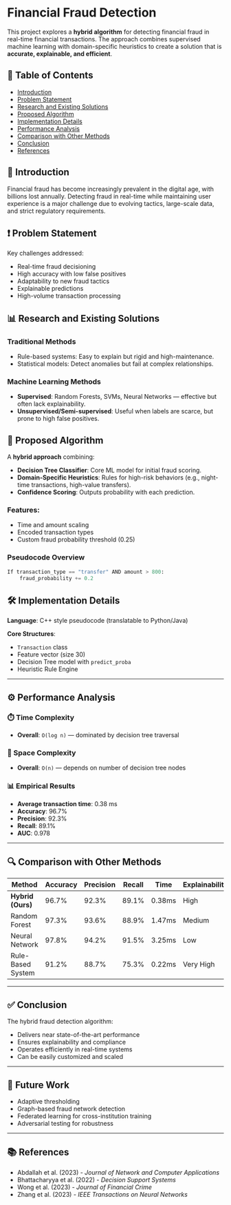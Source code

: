 # Financial Fraud Detection

This project explores a **hybrid algorithm** for detecting financial fraud in real-time financial transactions. The approach combines supervised machine learning with domain-specific heuristics to create a solution that is **accurate, explainable, and efficient**.

## 📘 Table of Contents
- [Introduction](#introduction)
- [Problem Statement](#problem-statement)
- [Research and Existing Solutions](#research-and-existing-solutions)
- [Proposed Algorithm](#proposed-algorithm)
- [Implementation Details](#implementation-details)
- [Performance Analysis](#performance-analysis)
- [Comparison with Other Methods](#comparison-with-other-methods)
- [Conclusion](#conclusion)
- [References](#references)

## 🧠 Introduction

Financial fraud has become increasingly prevalent in the digital age, with billions lost annually. Detecting fraud in real-time while maintaining user experience is a major challenge due to evolving tactics, large-scale data, and strict regulatory requirements.

## ❗ Problem Statement

Key challenges addressed:
- Real-time fraud decisioning
- High accuracy with low false positives
- Adaptability to new fraud tactics
- Explainable predictions
- High-volume transaction processing

## 📊 Research and Existing Solutions

### Traditional Methods
- Rule-based systems: Easy to explain but rigid and high-maintenance.
- Statistical models: Detect anomalies but fail at complex relationships.

### Machine Learning Methods
- **Supervised**: Random Forests, SVMs, Neural Networks — effective but often lack explainability.
- **Unsupervised/Semi-supervised**: Useful when labels are scarce, but prone to high false positives.

## 🧮 Proposed Algorithm

A **hybrid approach** combining:
- **Decision Tree Classifier**: Core ML model for initial fraud scoring.
- **Domain-Specific Heuristics**: Rules for high-risk behaviors (e.g., night-time transactions, high-value transfers).
- **Confidence Scoring**: Outputs probability with each prediction.

### Features:
- Time and amount scaling
- Encoded transaction types
- Custom fraud probability threshold (0.25)

### Pseudocode Overview
```python
If transaction_type == "transfer" AND amount > 800:
    fraud_probability += 0.2

```
## 🛠️ Implementation Details

**Language**: C++ style pseudocode (translatable to Python/Java)

**Core Structures**:
- `Transaction` class
- Feature vector (size 30)
- Decision Tree model with `predict_proba`
- Heuristic Rule Engine

---

## ⚙️ Performance Analysis

### ⏱️ Time Complexity
- **Overall**: `O(log n)` — dominated by decision tree traversal

### 🧠 Space Complexity
- **Overall**: `O(n)` — depends on number of decision tree nodes

### 📊 Empirical Results
- **Average transaction time**: 0.38 ms
- **Accuracy**: 96.7%
- **Precision**: 92.3%
- **Recall**: 89.1%
- **AUC**: 0.978

---

## 🔍 Comparison with Other Methods

| Method              | Accuracy | Precision | Recall | Time   | Explainability |
|---------------------|----------|-----------|--------|--------|----------------|
| **Hybrid (Ours)**   | 96.7%    | 92.3%     | 89.1%  | 0.38ms | High           |
| Random Forest       | 97.3%    | 93.6%     | 88.9%  | 1.47ms | Medium         |
| Neural Network      | 97.8%    | 94.2%     | 91.5%  | 3.25ms | Low            |
| Rule-Based System   | 91.2%    | 88.7%     | 75.3%  | 0.22ms | Very High      |

---

## ✅ Conclusion

The hybrid fraud detection algorithm:
- Delivers near state-of-the-art performance
- Ensures explainability and compliance
- Operates efficiently in real-time systems
- Can be easily customized and scaled

---

## 🔮 Future Work

- Adaptive thresholding
- Graph-based fraud network detection
- Federated learning for cross-institution training
- Adversarial testing for robustness

---

## 📚 References

- Abdallah et al. (2023) - *Journal of Network and Computer Applications*
- Bhattacharyya et al. (2022) - *Decision Support Systems*
- Wong et al. (2023) - *Journal of Financial Crime*
- Zhang et al. (2023) - *IEEE Transactions on Neural Networks*



